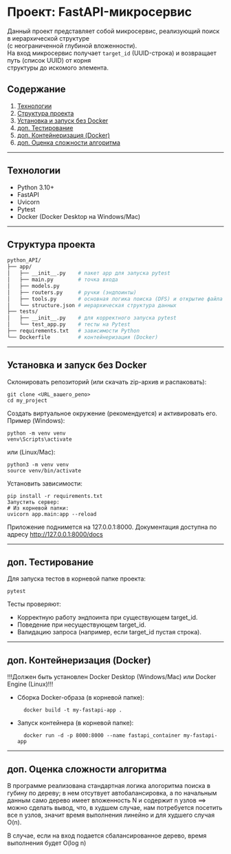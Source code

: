 # Проект: FastAPI-микросервис

Данный проект представляет собой микросервис, реализующий поиск в иерархической структуре  
(с неограниченной глубиной вложенности).  
На вход микросервис получает `target_id` (UUID-строка) и возвращает путь (список UUID) от корня  
структуры до искомого элемента.

## Содержание
1. [Технологии](#технологии)
2. [Структура проекта](#структура-проекта)
3. [Установка и запуск без Docker](#установка-и-запуск-без-docker)
4. [доп. Тестирование](#доп-тестирование)
5. [доп. Контейнеризация (Docker)](#доп-контейнеризация-docker)
6. [доп. Оценка сложности алгоритма](#доп-оценка-сложности-алгоритма)

---

## Технологии
- Python 3.10+
- FastAPI
- Uvicorn
- Pytest
- Docker (Docker Desktop на Windows/Mac)

---

## Структура проекта

```bash
python_API/
├── app/
│   ├── __init__.py    # пакет app для запуска pytest
│   ├── main.py        # точка входа
│   ├── models.py
│   ├── routers.py     # ручки (эндпоинты)
│   ├── tools.py       # основная логика поиска (DFS) и открытие файла
│   └── structure.json # иерархическая структура данных
├── tests/
│   ├── __init__.py    # для корректного запуска pytest
│   └── test_app.py    # тесты на Pytest
├── requirements.txt   # зависимости Python
└── Dockerfile         # контейнеризация (Docker)
```

---

## Установка и запуск без Docker
Склонировать репозиторий (или скачать zip-архив и распаковать):

    git clone <URL_вашего_репо>
    cd my_project


Создать виртуальное окружение (рекомендуется) и активировать его. Пример (Windows):

    python -m venv venv
    venv\Scripts\activate
    
или (Linux/Mac):

    python3 -m venv venv
    source venv/bin/activate


Установить зависимости:

    pip install -r requirements.txt
    Запустить сервер:
    # Из корневой папки:
    uvicorn app.main:app --reload

Приложение поднимется на 127.0.0.1:8000.
Документация доступна по адресу http://127.0.0.1:8000/docs

---

## доп. Тестирование
Для запуска тестов в корневой папке проекта:
        
    pytest
    
Тесты проверяют:
- Корректную работу эндпоинта при существующем target_id.
- Поведение при несуществующем target_id.
- Валидацию запроса (например, если target_id пустая строка).

---

## доп. Контейнеризация (Docker)
!!!Должен быть установлен Docker Desktop (Windows/Mac) или Docker Engine (Linux)!!!
    
- Сборка Docker-образа (в корневой папке):

        docker build -t my-fastapi-app .

- Запуск контейнера (в корневой папке):

        docker run -d -p 8000:8000 --name fastapi_container my-fastapi-app

---

## доп. Оценка сложности алгоритма
В программе реализована стандартная логика алогоритма поиска в губину по дереву;
в нем отсутвует автобалансировка, а по начальным данным само дерево имеет вложенность
N и содержит n узлов ==> можно сделать вывод, что, в худшем случае, нам потребуется 
посетить все n узлов, значит время выполнения линейно и для худшего случая O(n).

В случае, если на вход подается сбалансированное дерево, время выполнения будет O(log n)